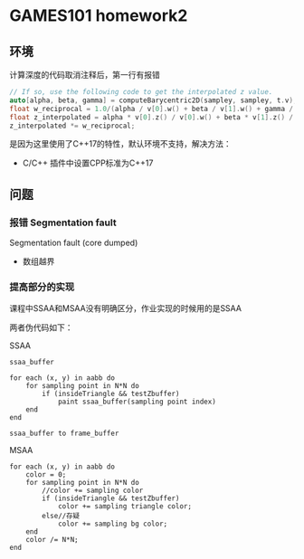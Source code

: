# GAMES101 homework2

## 环境

计算深度的代码取消注释后，第一行有报错

```c++
// If so, use the following code to get the interpolated z value.
auto[alpha, beta, gamma] = computeBarycentric2D(sampley, sampley, t.v);
float w_reciprocal = 1.0/(alpha / v[0].w() + beta / v[1].w() + gamma / v[2].w());
float z_interpolated = alpha * v[0].z() / v[0].w() + beta * v[1].z() / v[1].w() + gamma * v[2].z() / v[2].w();
z_interpolated *= w_reciprocal;
```

是因为这里使用了C++17的特性，默认环境不支持，解决方法：

- C/C++ 插件中设置CPP标准为C++17

## 问题

### 报错 Segmentation fault

Segmentation fault (core dumped)

- 数组越界

### 提高部分的实现

课程中SSAA和MSAA没有明确区分，作业实现的时候用的是SSAA

两者伪代码如下：

SSAA

```
ssaa_buffer

for each (x, y) in aabb do
	for sampling point in N*N do
		if (insideTriangle && testZbuffer)
            paint ssaa_buffer(sampling point index)
	end
end

ssaa_buffer to frame_buffer
```



MSAA

```
for each (x, y) in aabb do
	color = 0;
	for sampling point in N*N do
		//color += sampling color
		if (insideTriangle && testZbuffer)
            color += sampling triangle color;
        else//存疑
        	color += sampling bg color;
	end
	color /= N*N;
end
```

